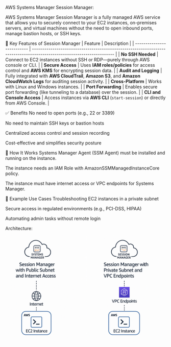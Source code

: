 AWS Systems Manager Session Manager:

AWS Systems Manager Session Manager is a fully managed AWS service that allows you to securely connect to your EC2 instances, on-premises servers, and virtual machines without the need to open inbound ports, manage bastion hosts, or SSH keys.

🔑 Key Features of Session Manager
| Feature                    | Description                                                                                                            |
| -------------------------- | ---------------------------------------------------------------------------------------------------------------------- |
| **No SSH Needed**          | Connect to EC2 instances without SSH or RDP—purely through AWS console or CLI.                                         |
| **Secure Access**          | Uses **IAM roles/policies** for access control and **AWS KMS** for encrypting session data.                            |
| **Audit and Logging**      | Fully integrated with **AWS CloudTrail**, **Amazon S3**, and **Amazon CloudWatch Logs** for auditing session activity. |
| **Cross-Platform**         | Works with Linux and Windows instances.                                                                                |
| **Port Forwarding**        | Enables secure port forwarding (like tunneling to a database) over the session.                                        |
| **CLI and Console Access** | Access instances via **AWS CLI** (`start-session`) or directly from AWS Console.                                       |

✅ Benefits
No need to open ports (e.g., 22 or 3389)

No need to maintain SSH keys or bastion hosts

Centralized access control and session recording

Cost-effective and simplifies security posture

🧩 How It Works
Systems Manager Agent (SSM Agent) must be installed and running on the instance.

The instance needs an IAM Role with AmazonSSMManagedInstanceCore policy.

The instance must have internet access or VPC endpoints for Systems Manager.

📘 Example Use Cases
Troubleshooting EC2 instances in a private subnet

Secure access in regulated environments (e.g., PCI-DSS, HIPAA)

Automating admin tasks without remote login

Architecture:

![Architecture](images/architecture.png)
